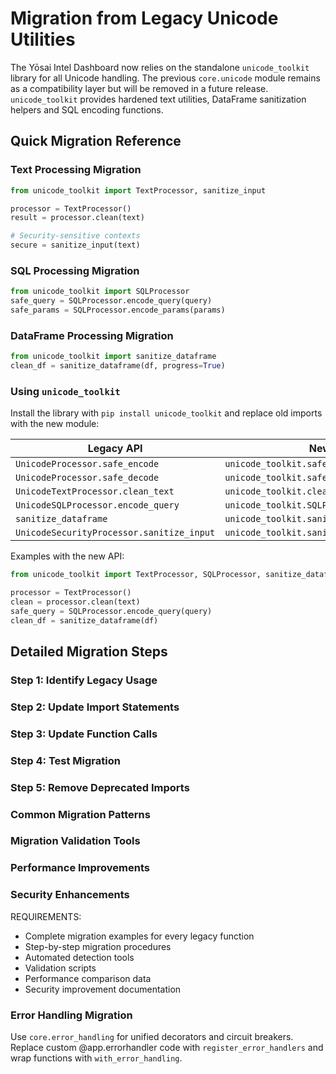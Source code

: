 # Migration from Legacy Unicode Utilities

The Yōsai Intel Dashboard now relies on the standalone `unicode_toolkit`
library for all Unicode handling.  The previous `core.unicode` module
remains as a compatibility layer but will be removed in a future release.
`unicode_toolkit` provides hardened text utilities, DataFrame
sanitization helpers and SQL encoding functions.

## Quick Migration Reference

### Text Processing Migration
```python
from unicode_toolkit import TextProcessor, sanitize_input

processor = TextProcessor()
result = processor.clean(text)

# Security-sensitive contexts
secure = sanitize_input(text)
```

### SQL Processing Migration
```python
from unicode_toolkit import SQLProcessor
safe_query = SQLProcessor.encode_query(query)
safe_params = SQLProcessor.encode_params(params)
```

### DataFrame Processing Migration
```python
from unicode_toolkit import sanitize_dataframe
clean_df = sanitize_dataframe(df, progress=True)
```

### Using `unicode_toolkit`

Install the library with `pip install unicode_toolkit` and replace old
imports with the new module:

| Legacy API | New API |
|------------|---------|
| `UnicodeProcessor.safe_encode` | `unicode_toolkit.safe_encode` |
| `UnicodeProcessor.safe_decode` | `unicode_toolkit.safe_decode` |
| `UnicodeTextProcessor.clean_text` | `unicode_toolkit.clean_text` |
| `UnicodeSQLProcessor.encode_query` | `unicode_toolkit.SQLProcessor.encode_query` |
| `sanitize_dataframe` | `unicode_toolkit.sanitize_dataframe` |
| `UnicodeSecurityProcessor.sanitize_input` | `unicode_toolkit.sanitize_input` |

Examples with the new API:

```python
from unicode_toolkit import TextProcessor, SQLProcessor, sanitize_dataframe

processor = TextProcessor()
clean = processor.clean(text)
safe_query = SQLProcessor.encode_query(query)
clean_df = sanitize_dataframe(df)
```

## Detailed Migration Steps

### Step 1: Identify Legacy Usage
### Step 2: Update Import Statements
### Step 3: Update Function Calls
### Step 4: Test Migration
### Step 5: Remove Deprecated Imports

### Common Migration Patterns
### Migration Validation Tools
### Performance Improvements
### Security Enhancements

REQUIREMENTS:
- Complete migration examples for every legacy function
- Step-by-step migration procedures
- Automated detection tools
- Validation scripts
- Performance comparison data
- Security improvement documentation


### Error Handling Migration
Use `core.error_handling` for unified decorators and circuit breakers. Replace custom @app.errorhandler code with `register_error_handlers` and wrap functions with `with_error_handling`.
